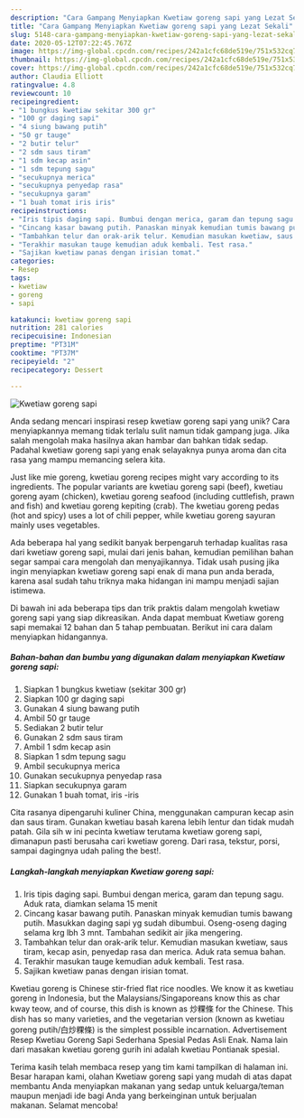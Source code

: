 ```yaml
---
description: "Cara Gampang Menyiapkan Kwetiaw goreng sapi yang Lezat Sekali"
title: "Cara Gampang Menyiapkan Kwetiaw goreng sapi yang Lezat Sekali"
slug: 5148-cara-gampang-menyiapkan-kwetiaw-goreng-sapi-yang-lezat-sekali
date: 2020-05-12T07:22:45.767Z
image: https://img-global.cpcdn.com/recipes/242a1cfc68de519e/751x532cq70/kwetiaw-goreng-sapi-foto-resep-utama.jpg
thumbnail: https://img-global.cpcdn.com/recipes/242a1cfc68de519e/751x532cq70/kwetiaw-goreng-sapi-foto-resep-utama.jpg
cover: https://img-global.cpcdn.com/recipes/242a1cfc68de519e/751x532cq70/kwetiaw-goreng-sapi-foto-resep-utama.jpg
author: Claudia Elliott
ratingvalue: 4.8
reviewcount: 10
recipeingredient:
- "1 bungkus kwetiaw sekitar 300 gr"
- "100 gr daging sapi"
- "4 siung bawang putih"
- "50 gr tauge"
- "2 butir telur"
- "2 sdm saus tiram"
- "1 sdm kecap asin"
- "1 sdm tepung sagu"
- "secukupnya merica"
- "secukupnya penyedap rasa"
- "secukupnya garam"
- "1 buah tomat iris iris"
recipeinstructions:
- "Iris tipis daging sapi. Bumbui dengan merica, garam dan tepung sagu. Aduk rata, diamkan selama 15 menit"
- "Cincang kasar bawang putih. Panaskan minyak kemudian tumis bawang putih. Masukkan daging sapi yg sudah dibumbui. Oseng-oseng daging selama krg lbh 3 mnt. Tambahan sedikit air jika mengering."
- "Tambahkan telur dan orak-arik telur. Kemudian masukan kwetiaw, saus tiram, kecap asin, penyedap rasa dan merica. Aduk rata semua bahan."
- "Terakhir masukan tauge kemudian aduk kembali. Test rasa."
- "Sajikan kwetiaw panas dengan irisian tomat."
categories:
- Resep
tags:
- kwetiaw
- goreng
- sapi

katakunci: kwetiaw goreng sapi 
nutrition: 281 calories
recipecuisine: Indonesian
preptime: "PT31M"
cooktime: "PT37M"
recipeyield: "2"
recipecategory: Dessert

---
```



![Kwetiaw goreng sapi](https://img-global.cpcdn.com/recipes/242a1cfc68de519e/751x532cq70/kwetiaw-goreng-sapi-foto-resep-utama.jpg)

Anda sedang mencari inspirasi resep kwetiaw goreng sapi yang unik? Cara menyiapkannya memang tidak terlalu sulit namun tidak gampang juga. Jika salah mengolah maka hasilnya akan hambar dan bahkan tidak sedap. Padahal kwetiaw goreng sapi yang enak selayaknya punya aroma dan cita rasa yang mampu memancing selera kita.

Just like mie goreng, kwetiau goreng recipes might vary according to its ingredients. The popular variants are kwetiau goreng sapi (beef), kwetiau goreng ayam (chicken), kwetiau goreng seafood (including cuttlefish, prawn and fish) and kwetiau goreng kepiting (crab). The kwetiau goreng pedas (hot and spicy) uses a lot of chili pepper, while kwetiau goreng sayuran mainly uses vegetables.

Ada beberapa hal yang sedikit banyak berpengaruh terhadap kualitas rasa dari kwetiaw goreng sapi, mulai dari jenis bahan, kemudian pemilihan bahan segar sampai cara mengolah dan menyajikannya. Tidak usah pusing jika ingin menyiapkan kwetiaw goreng sapi enak di mana pun anda berada, karena asal sudah tahu triknya maka hidangan ini mampu menjadi sajian istimewa.


Di bawah ini ada beberapa tips dan trik praktis dalam mengolah kwetiaw goreng sapi yang siap dikreasikan. Anda dapat membuat Kwetiaw goreng sapi memakai 12 bahan dan 5 tahap pembuatan. Berikut ini cara dalam menyiapkan hidangannya.

<!--inarticleads1-->

##### Bahan-bahan dan bumbu yang digunakan dalam menyiapkan Kwetiaw goreng sapi:

1. Siapkan 1 bungkus kwetiaw (sekitar 300 gr)
1. Siapkan 100 gr daging sapi
1. Gunakan 4 siung bawang putih
1. Ambil 50 gr tauge
1. Sediakan 2 butir telur
1. Gunakan 2 sdm saus tiram
1. Ambil 1 sdm kecap asin
1. Siapkan 1 sdm tepung sagu
1. Ambil secukupnya merica
1. Gunakan secukupnya penyedap rasa
1. Siapkan secukupnya garam
1. Gunakan 1 buah tomat, iris -iris


Cita rasanya dipengaruhi kuliner China, menggunakan campuran kecap asin dan saus tiram. Gunakan kwetiau basah karena lebih lentur dan tidak mudah patah. Gila sih w ini pecinta kwetiaw terutama kwetiaw goreng sapi, dimanapun pasti berusaha cari kwetiaw goreng. Dari rasa, tekstur, porsi, sampai dagingnya udah paling the best!. 

<!--inarticleads2-->

##### Langkah-langkah menyiapkan Kwetiaw goreng sapi:

1. Iris tipis daging sapi. Bumbui dengan merica, garam dan tepung sagu. Aduk rata, diamkan selama 15 menit
1. Cincang kasar bawang putih. Panaskan minyak kemudian tumis bawang putih. Masukkan daging sapi yg sudah dibumbui. Oseng-oseng daging selama krg lbh 3 mnt. Tambahan sedikit air jika mengering.
1. Tambahkan telur dan orak-arik telur. Kemudian masukan kwetiaw, saus tiram, kecap asin, penyedap rasa dan merica. Aduk rata semua bahan.
1. Terakhir masukan tauge kemudian aduk kembali. Test rasa.
1. Sajikan kwetiaw panas dengan irisian tomat.


Kwetiau goreng is Chinese stir-fried flat rice noodles. We know it as kwetiau goreng in Indonesia, but the Malaysians/Singaporeans know this as char kway teow, and of course, this dish is known as 炒粿條 for the Chinese. This dish has so many varieties, and the vegetarian version (known as kwetiau goreng putih/白炒粿條) is the simplest possible incarnation. Advertisement Resep Kwetiau Goreng Sapi Sederhana Spesial Pedas Asli Enak. Nama lain dari masakan kwetiau goreng gurih ini adalah kwetiau Pontianak spesial. 

Terima kasih telah membaca resep yang tim kami tampilkan di halaman ini. Besar harapan kami, olahan Kwetiaw goreng sapi yang mudah di atas dapat membantu Anda menyiapkan makanan yang sedap untuk keluarga/teman maupun menjadi ide bagi Anda yang berkeinginan untuk berjualan makanan. Selamat mencoba!

